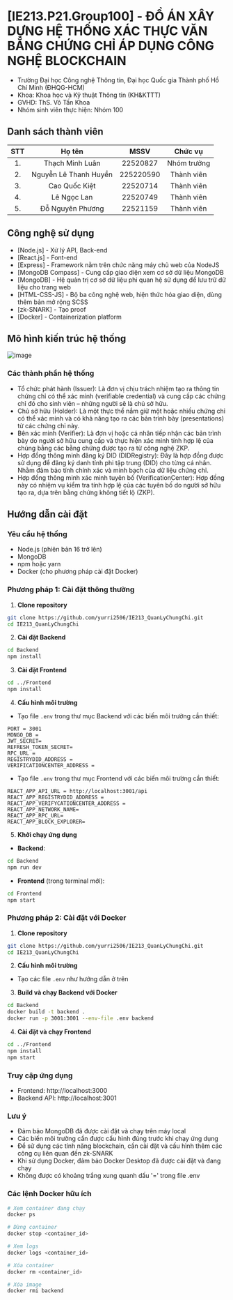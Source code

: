 # [IE213.P21.Group100] - ĐỒ ÁN XÂY DỰNG HỆ THỐNG XÁC THỰC VĂN BẰNG CHỨNG CHỈ ÁP DỤNG CÔNG NGHỆ BLOCKCHAIN

- Trường Đại học Công nghệ Thông tin, Đại học Quốc gia Thành phố Hồ Chí Minh (ĐHQG-HCM)
- Khoa: Khoa học và Kỹ thuật Thông tin (KH&KTTT)
- GVHD: ThS. Võ Tấn Khoa
- Nhóm sinh viên thực hiện: Nhóm 100

## Danh sách thành viên

| STT |        Họ tên         |   MSSV    |   Chức vụ   |
| :-: | :-------------------: | :-------: | :---------: |
| 1.  |    Thạch Minh Luân    | 22520827  | Nhóm trưởng |
| 2.  | Nguyễn Lê Thanh Huyền | 225220590 | Thành viên  |
| 3.  |     Cao Quốc Kiệt     | 22520714  | Thành viên  |
| 4.  |      Lê Ngọc Lan      | 22520749  | Thành viên  |
| 5.  |   Đỗ Nguyên Phương    | 22521159  | Thành viên  |

## Công nghệ sử dụng

- [Node.js] - Xử lý API, Back-end
- [React.js] - Font-end
- [Express] - Framework nằm trên chức năng máy chủ web của NodeJS
- [MongoDB Compass] - Cung cấp giao diện xem cơ sở dữ liệu MongoDB
- [MongoDB] - Hệ quản trị cơ sở dữ liệu phi quan hệ sử dụng để lưu trữ dữ liệu cho trang web
- [HTML-CSS-JS] - Bộ ba công nghệ web, hiện thức hóa giao diện, dùng thêm bản mở rộng SCSS
- [zk-SNARK] - Tạo proof
- [Docker] - Containerization platform

## Mô hình kiến trúc hệ thống

![image](https://github.com/user-attachments/assets/6bfc0d84-d1f0-4282-9a29-46fbb0bd5a61)

### Các thành phần hệ thống

-	Tổ chức phát hành (Issuer): Là đơn vị chịu trách nhiệm tạo ra thông tin chứng chỉ có thể xác minh (verifiable credential) và cung cấp các chứng chỉ đó cho sinh viên – những người sẽ là chủ sở hữu.
-	Chủ sở hữu (Holder): Là một thực thể nắm giữ một hoặc nhiều chứng chỉ có thể xác minh và có khả năng tạo ra các bản trình bày (presentations) từ các chứng chỉ này.
-	Bên xác minh (Verifier): Là đơn vị hoặc cá nhân tiếp nhận các bản trình bày do người sở hữu cung cấp và thực hiện xác minh tính hợp lệ của chúng bằng các bằng chứng được tạo ra từ công nghệ ZKP.
-	Hợp đồng thông minh đăng ký DID (DIDRegistry): Đây là hợp đồng được sử dụng để đăng ký danh tính phi tập trung (DID) cho từng cá nhân. Nhằm đảm bảo tính chính xác và minh bạch của dữ liệu chứng chỉ.
-	Hợp đồng thông minh xác minh tuyên bố (VerificationCenter): Hợp đồng này có nhiệm vụ kiểm tra tính hợp lệ của các tuyên bố do người sở hữu tạo ra, dựa trên bằng chứng không tiết lộ (ZKP).

## Hướng dẫn cài đặt

### Yêu cầu hệ thống

- Node.js (phiên bản 16 trở lên)
- MongoDB
- npm hoặc yarn
- Docker (cho phương pháp cài đặt Docker)

### Phương pháp 1: Cài đặt thông thường

1. **Clone repository**

```bash
git clone https://github.com/yurri2506/IE213_QuanLyChungChi.git
cd IE213_QuanLyChungChi
```

2. **Cài đặt Backend**

```bash
cd Backend
npm install
```

3. **Cài đặt Frontend**

```bash
cd ../Frontend
npm install
```

4. **Cấu hình môi trường**

- Tạo file `.env` trong thư mục Backend với các biến môi trường cần thiết:

```
PORT = 3001
MONGO_DB = 
JWT_SECRET=
REFRESH_TOKEN_SECRET=
RPC_URL = 
REGISTRYDID_ADDRESS = 
VERIFICATIONCENTER_ADDRESS = 
```

- Tạo file `.env` trong thư mục Frontend với các biến môi trường cần thiết:

```
REACT_APP_API_URL = http://localhost:3001/api
REACT_APP_REGISTRYDID_ADDRESS = 
REACT_APP_VERIFYCATIONCENTER_ADDRESS = 
REACT_APP_NETWORK_NAME=
REACT_APP_RPC_URL=
REACT_APP_BLOCK_EXPLORER=
```

5. **Khởi chạy ứng dụng**

- **Backend**:
```bash
cd Backend
npm run dev
```

- **Frontend** (trong terminal mới):
```bash
cd Frontend
npm start
```

### Phương pháp 2: Cài đặt với Docker

1. **Clone repository**
```bash
git clone https://github.com/yurri2506/IE213_QuanLyChungChi.git
cd IE213_QuanLyChungChi
```

2. **Cấu hình môi trường**
- Tạo các file `.env` như hướng dẫn ở trên

3. **Build và chạy Backend với Docker**
```bash
cd Backend
docker build -t backend .
docker run -p 3001:3001 --env-file .env backend
```

4. **Cài đặt và chạy Frontend**
```bash
cd ../Frontend
npm install
npm start
```

### Truy cập ứng dụng

- Frontend: http://localhost:3000
- Backend API: http://localhost:3001

### Lưu ý

- Đảm bảo MongoDB đã được cài đặt và chạy trên máy local
- Các biến môi trường cần được cấu hình đúng trước khi chạy ứng dụng
- Để sử dụng các tính năng blockchain, cần cài đặt và cấu hình thêm các công cụ liên quan đến zk-SNARK
- Khi sử dụng Docker, đảm bảo Docker Desktop đã được cài đặt và đang chạy
- Không được có khoảng trắng xung quanh dấu '=' trong file .env

### Các lệnh Docker hữu ích

```bash
# Xem container đang chạy
docker ps

# Dừng container
docker stop <container_id>

# Xem logs
docker logs <container_id>

# Xóa container
docker rm <container_id>

# Xóa image
docker rmi backend
```

